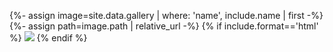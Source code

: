 {%- assign image=site.data.gallery | where: 'name', include.name | first -%}
{%- assign path=image.path | relative_url -%}
{% if include.format=='html' %}
<img src="{{ path }}" width="{{ include.width }}"/>
{% endif %}
